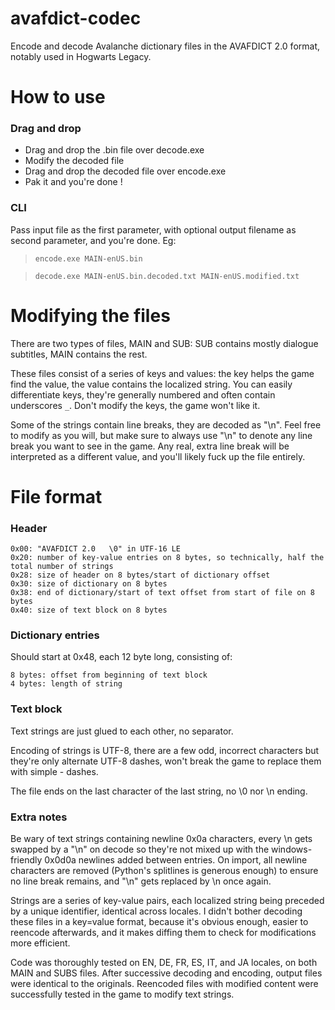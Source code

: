 # avafdict-codec
Encode and decode Avalanche dictionary files in the AVAFDICT 2.0 format, notably used in Hogwarts Legacy.

# How to use
### Drag and drop
- Drag and drop the .bin file over decode.exe
- Modify the decoded file
- Drag and drop the decoded file over encode.exe
- Pak it and you're done !
### CLI
Pass input file as the first parameter, with optional output filename as second parameter, and you're done. Eg:
>`encode.exe MAIN-enUS.bin`

>`decode.exe MAIN-enUS.bin.decoded.txt MAIN-enUS.modified.txt`

# Modifying the files
There are two types of files, MAIN and SUB: SUB contains mostly dialogue subtitles, MAIN contains the rest.

These files consist of a series of keys and values: the key helps the game find the value, the value contains the localized string. You can easily differentiate keys, they're generally numbered and often contain underscores `_`. Don't modify the keys, the game won't like it.

Some of the strings contain line breaks, they are decoded as "\n". Feel free to modify as you will, but make sure to always use "\n" to denote any line break you want to see in the game. Any real, extra line break will be interpreted as a different value, and you'll likely fuck up the file entirely.

# File format

### Header
```
0x00: "AVAFDICT 2.0   \0" in UTF-16 LE
0x20: number of key-value entries on 8 bytes, so technically, half the total number of strings
0x28: size of header on 8 bytes/start of dictionary offset
0x30: size of dictionary on 8 bytes
0x38: end of dictionary/start of text offset from start of file on 8 bytes
0x40: size of text block on 8 bytes
```
### Dictionary entries

Should start at 0x48, each 12 byte long, consisting of:
```
8 bytes: offset from beginning of text block
4 bytes: length of string
```

### Text block

Text strings are just glued to each other, no separator.

Encoding of strings is UTF-8, there are a few odd, incorrect characters but they're only alternate UTF-8 dashes, won't break the game to replace them with simple - dashes.

The file ends on the last character of the last string, no \0 nor \n ending.

### Extra notes

Be wary of text strings containing newline 0x0a characters, every \n gets swapped by a "\\n" on decode so they're not mixed up with the windows-friendly 0x0d0a newlines added between entries. On import, all newline characters are removed (Python's splitlines is generous enough) to ensure no line break remains, and "\\n" gets replaced by \n once again.

Strings are a series of key-value pairs, each localized string being preceded by a unique identifier, identical across locales. I didn't bother decoding these files in a key=value format, because it's obvious enough, easier to reencode afterwards, and it makes diffing them to check for modifications more efficient.

Code was thoroughly tested on EN, DE, FR, ES, IT, and JA locales, on both MAIN and SUBS files. After successive decoding and encoding, output files were identical to the originals. Reencoded files with modified content were successfully tested in the game to modify text strings.
